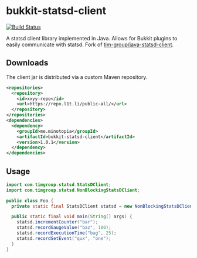 bukkit-statsd-client
====================

[![Build Status](https://ci.minotopia.me/buildStatus/icon?job=public~bukkit-statsd-client)](https://ci.minotopia.me/job/public~bukkit-statsd-client)

A statsd client library implemented in Java. Allows for Bukkit plugins to easily communicate with statsd. 
Fork of [tim-group/java-statsd-client](https://github.com/tim-group/java-statsd-client).

Downloads
---------
The client jar is distributed via a custom Maven repository.
```xml
<repositories>
  <repository>
    <id>xxyy-repo</id>
    <url>https://repo.l1t.li/public-all/</url>
  </repository>
</repositories>
<dependencies>
  <dependency>
    <groupId>me.minotopia</groupId>
    <artifactId>bukkit-statsd-client</artifactId>
    <version>1.0.1</version>
  </dependency>
</dependencies>
```

Usage
-----
```java
import com.timgroup.statsd.StatsDClient;
import com.timgroup.statsd.NonBlockingStatsDClient;

public class Foo {
  private static final StatsDClient statsd = new NonBlockingStatsDClient("my.prefix", "statsd-host", 8125);

  public static final void main(String[] args) {
    statsd.incrementCounter("bar");
    statsd.recordGaugeValue("baz", 100);
    statsd.recordExecutionTime("bag", 25);
    statsd.recordSetEvent("qux", "one");
  }
}
```

